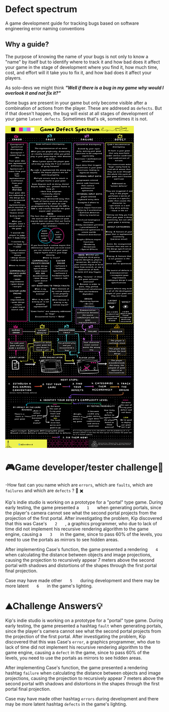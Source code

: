 # Defect spectrum
A game development guide for tracking bugs based on software engineering error naming conventions

## Why a guide?
The purpose of knowing the name of your bugs is not only to know a "name" by itself but to identify where to track it and how bad does it affect your game in the stage of development where you find it, how much time, cost, and effort will it take you to fix it, and how bad does it affect your players.

As solo-devs we might think ***"Well if there is a bug in my game why would I overlook it and not fix it?"*** 

Some bugs are present in your game but only become visible after a combination of actions from the player. These are addresed as `defects`. But if that doesn't happen, the bug will exist at all stages of development of your game `latent defects`. Sometimes that's ok, sometimes it is not.

![](https://github.com/zakkaiProxy/defect-spectrum/blob/main/blueprint/defect-spectrum.png)

# 🎮Game developer/tester challenge🎴 

-How fast can you name which are `errors`, which are `faults`, which are `failures` and which are `defects` ? 👾 ✖️ 

Kip's indie studio is working on a prototype for a "portal" type game. During early testing, the game presented a `    1    ` when generating portals, since the player's camera cannot see what the second portal projects from the projection of the first portal. After investigating the problem, Kip discovered that this was Case's
`    2    ` , a graphics programmer, who due to lack of time did not implement his recursive rendering algorithm to the game engine, causing a `    3    ` in the game, since to pass 60% of the levels, you need to use the portals as mirrors to see hidden areas.

After implementing Case's function, the game presented a rendering `    4    ` when calculating the distance between objects and image projections, causing the projection to recursively appear 7 meters above the second portal with shadows and distortions of the shapes through the first portal final projection.

Case may have made other `    5    ` during development and there may be more latent `    6    ` in the game's lighting.

# ⛰️Challenge Answers💡 

Kip's indie studio is working on a prototype for a "portal" type game. During early testing, the game presented a hashtag `fault` when generating portals, since the player's camera cannot see what the second portal projects from the projection of the first portal. After investigating the problem, Kip discovered that this was Case's `error`, a graphics programmer, who due to lack of time did not implement his recursive rendering algorithm to the game engine, causing a `defect` in the game, since to pass 60% of the levels, you need to use the portals as mirrors to see hidden areas.

After implementing Case's function, the game presented a rendering hashtag `failure` when calculating the distance between objects and image projections, causing the projection to recursively appear 7 meters above the second portal with shadows and distortions in the shapes through the first portal final projection.

Case may have made other hashtag `errors` during development and there may be more latent hashtag `defects` in the game's lighting.

